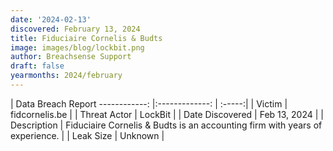 ```yaml
---
date: '2024-02-13'
discovered: February 13, 2024
title: Fiduciaire Cornelis & Budts
image: images/blog/lockbit.png
author: Breachsense Support
draft: false
yearmonths: 2024/february
---
```



| Data Breach Report
------------:     |:-------------:    | :-----:|
| Victim      | fidcornelis.be      | 
| Threat Actor      | LockBit      | 
| Date Discovered      | Feb 13, 2024      | 
| Description      | Fiduciaire Cornelis & Budts is an accounting firm with years of experience.      | 
| Leak Size      | Unknown      | 

